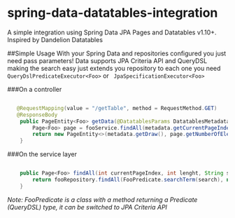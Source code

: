 spring-data-datatables-integration
==================================

A simple integration using Spring Data JPA Pages and Datatables v1.10+. Inspired by Dandelion Datatables

##Simple Usage
With your Spring Data and repositories configured you just need pass parameters!
Data supports JPA Criteria API and QueryDSL making the search easy just extends you repository to each one you need
`QueryDslPredicateExecutor<Foo>` or ` JpaSpecificationExecutor<Foo>`


###On a controller
```java

   @RequestMapping(value = "/getTable", method = RequestMethod.GET)
   @ResponseBody
    public PageEntity<Foo> getData(@DatatablesParams DatatablesMetadata metadata) {
        Page<Foo> page = fooService.findAll(metadata.getCurrentPageIndex(), metadata.getLenght(), metadata.getSearch());
        return new PageEntity<>(metadata.getDraw(), page.getNumberOfElements(), page.getTotalElements(), page.getContent());
    }

```

###On the service layer
```java

    public Page<Foo> findAll(int currentPageIndex, int lenght, String search) {
        return fooRepository.findAll(FooPredicate.searchTerm(search), new PageRequest(currentPageIndex, lenght));
    }

```

*Note: FooPredicate is a class with a method returning a Predicate (QueryDSL) type, it can be switched to JPA Criteria API*

